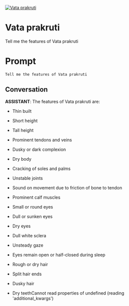 
[![Vata prakruti](https://flow-user-images.s3.us-west-1.amazonaws.com/prompt/x4VrcCW16t-4AieFcGwVA/1693496523963)]()
# Vata prakruti 
Tell me the features of Vata prakruti

# Prompt

```
Tell me the features of Vata prakruti
```

## Conversation

**ASSISTANT**: The features of Vata prakruti are:

- Thin built

- Short height

- Tall height

- Prominent tendons and veins

- Dusky or dark complexion

- Dry body

- Cracking of soles and palms

- Unstable joints

- Sound on movement due to friction of bone to tendon

- Prominent calf muscles

- Small or round eyes

- Dull or sunken eyes

- Dry eyes

- Dull white sclera

- Unsteady gaze

- Eyes remain open or half-closed during sleep

- Rough or dry hair

- Split hair ends

- Dusky hair

- Dry teethCannot read properties of undefined (reading 'additional_kwargs')



